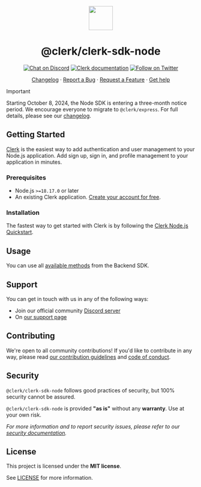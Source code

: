 <p align="center">
  <a href="https://clerk.com?utm_source=github&utm_medium=clerk_sdk_node" target="_blank" rel="noopener noreferrer">
    <picture>
      <source media="(prefers-color-scheme: dark)" srcset="https://images.clerk.com/static/logo-dark-mode-400x400.png">
      <img src="https://images.clerk.com/static/logo-light-mode-400x400.png" height="64">
    </picture>
  </a>
  <br />
  <h1 align="center">@clerk/clerk-sdk-node</h1>
</p>

<div align="center">

[![Chat on Discord](https://img.shields.io/discord/856971667393609759.svg?logo=discord)](https://clerk.com/discord)
[![Clerk documentation](https://img.shields.io/badge/documentation-clerk-green.svg)](https://clerk.com/docs?utm_source=github&utm_medium=clerk_sdk_node)
[![Follow on Twitter](https://img.shields.io/twitter/follow/ClerkDev?style=social)](https://twitter.com/intent/follow?screen_name=ClerkDev)

[Changelog](https://github.com/clerk/javascript/blob/main/packages/sdk-node/CHANGELOG.md)
·
[Report a Bug](https://github.com/clerk/javascript/issues/new?assignees=&labels=needs-triage&projects=&template=BUG_REPORT.yml)
·
[Request a Feature](https://feedback.clerk.com/roadmap)
·
[Get help](https://clerk.com/contact/support?utm_source=github&utm_medium=clerk_sdk_node)

</div>

> [!IMPORTANT]
> Starting October 8, 2024, the Node SDK is entering a three-month notice period. We encourage everyone to migrate to `@clerk/express`. For full details, please see our [changelog](https://clerk.com/changelog/2024-10-08-express-sdk).

## Getting Started

[Clerk](https://clerk.com/?utm_source=github&utm_medium=clerk_sdk_node) is the easiest way to add authentication and user management to your Node.js application. Add sign up, sign in, and profile management to your application in minutes.

### Prerequisites

- Node.js `>=18.17.0` or later
- An existing Clerk application. [Create your account for free](https://dashboard.clerk.com/sign-up?utm_source=github&utm_medium=clerk_sdk_node).

### Installation

The fastest way to get started with Clerk is by following the [Clerk Node.js Quickstart](https://clerk.com/docs/references/nodejs/overview?utm_source=github&utm_medium=clerk_sdk_node).

## Usage

You can use all [available methods](https://clerk.com/docs/references/nodejs/available-methods?utm_source=github&utm_medium=clerk_sdk_node) from the Backend SDK.

## Support

You can get in touch with us in any of the following ways:

- Join our official community [Discord server](https://clerk.com/discord)
- On [our support page](https://clerk.com/contact/support?utm_source=github&utm_medium=clerk_sdk_node)

## Contributing

We're open to all community contributions! If you'd like to contribute in any way, please read [our contribution guidelines](https://github.com/clerk/javascript/blob/main/docs/CONTRIBUTING.md) and [code of conduct](https://github.com/clerk/javascript/blob/main/docs/CODE_OF_CONDUCT.md).

## Security

`@clerk/clerk-sdk-node` follows good practices of security, but 100% security cannot be assured.

`@clerk/clerk-sdk-node` is provided **"as is"** without any **warranty**. Use at your own risk.

_For more information and to report security issues, please refer to our [security documentation](https://github.com/clerk/javascript/blob/main/docs/SECURITY.md)._

## License

This project is licensed under the **MIT license**.

See [LICENSE](https://github.com/clerk/javascript/blob/main/packages/sdk-node/LICENSE) for more information.
